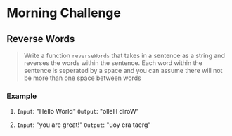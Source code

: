 # Morning Challenge

## Reverse Words

> Write a function `reverseWords` that takes in a sentence as a string and
reverses the words within the sentence. Each word within the sentence is
seperated by a space and you can assume there will not be more than one
space between words

### Example

1. `Input`: "Hello World"
    `Output`: "olleH dlroW"

2. `Input`: "you are great!"
    `Output`: "uoy era taerg"